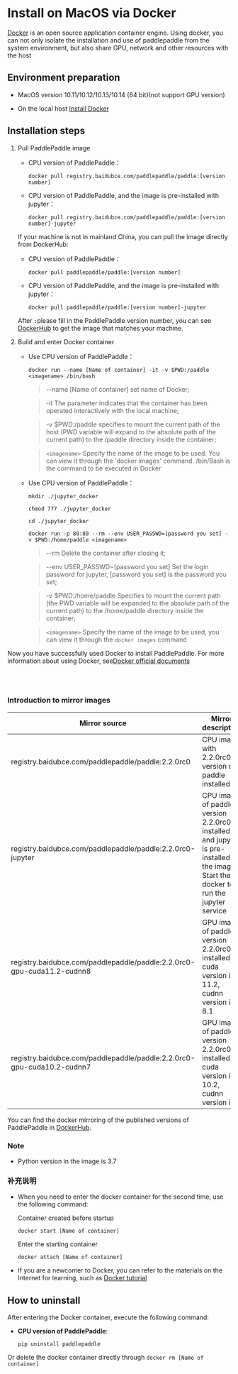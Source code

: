 # **Install on MacOS via Docker**

[Docker](https://docs.docker.com/install/) is an open source application container engine. Using docker, you can not only isolate the installation and use of paddlepaddle from the system environment, but also share GPU, network and other resources with the host

## Environment preparation

- MacOS version 10.11/10.12/10.13/10.14 (64 bit)(not support GPU version)

- On the local host [Install Docker](https://docs.docker.com/engine/install/)

## Installation steps

1. Pull PaddlePaddle image

    * CPU version of PaddlePaddle：
        ```
        docker pull registry.baidubce.com/paddlepaddle/paddle:[version number]
        ```

    * CPU version of PaddlePaddle, and the image is pre-installed with jupyter：
        ```
        docker pull registry.baidubce.com/paddlepaddle/paddle:[version number]-jupyter
        ```

    If your machine is not in mainland China, you can pull the image directly from DockerHub:

    * CPU version of PaddlePaddle：
        ```
        docker pull paddlepaddle/paddle:[version number]
        ```

    * CPU version of PaddlePaddle, and the image is pre-installed with jupyter：
        ```
        docker pull paddlepaddle/paddle:[version number]-jupyter

    After `:`please fill in the PaddlePaddle version number, you can see [DockerHub](https://hub.docker.com/r/paddlepaddle/paddle/tags/) to get the image that matches your machine.

2. Build and enter Docker container

    * Use CPU version of PaddlePaddle：



        ```
        docker run --name [Name of container] -it -v $PWD:/paddle <imagename> /bin/bash
        ```

        > --name [Name of container] set name of Docker;


        > -it The parameter indicates that the container has been operated interactively with the local machine;


        > -v $PWD:/paddle specifies to mount the current path of the host (PWD variable will expand to the absolute path of the current path) to the /paddle directory inside the container;

        > `<imagename>` Specify the name of the image to be used. You can view it through the 'docker images' command. /bin/Bash is the command to be executed in Docker

    * Use CPU version of PaddlePaddle：


        ```
        mkdir ./jupyter_docker
        ```
        ```
        chmod 777 ./jupyter_docker
        ```
        ```
        cd ./jupyter_docker
        ```
        ```
        docker run -p 80:80 --rm --env USER_PASSWD=[password you set] -v $PWD:/home/paddle <imagename>
        ```

        > --rm Delete the container after closing it;


        > --env USER_PASSWD=[password you set] Set the login password for jupyter, [password you set] is the password you set;


        > -v $PWD:/home/paddle Specifies to mount the current path (the PWD variable will be expanded to the absolute path of the current path) to the /home/paddle directory inside the container;

        > `<imagename>` Specify the name of the image to be used, you can view it through the `docker images` command



Now you have successfully used Docker to install PaddlePaddle. For more information about using Docker, see[Docker official documents](https://docs.docker.com)

<a name="dockers"></a>
</br></br>
### **Introduction to mirror images**
<p align="center">
<table>
    <thead>
    <tr>
        <th> Mirror source </th>
        <th> Mirror description </th>
    </tr>
    </thead>
    <tbody>
        <tr>
        <td> registry.baidubce.com/paddlepaddle/paddle:2.2.0rc0 </td>
        <td> CPU image with 2.2.0rc0 version of paddle installed </td>
    </tr>
    <tr>
        <td> registry.baidubce.com/paddlepaddle/paddle:2.2.0rc0-jupyter </td>
        <td> CPU image of paddle version 2.2.0rc0 is installed, and jupyter is pre-installed in the image. Start the docker to run the jupyter service </td>
    </tr>
    <tr>
        <td> registry.baidubce.com/paddlepaddle/paddle:2.2.0rc0-gpu-cuda11.2-cudnn8 </td>
        <td> GPU image of paddle version 2.2.0rc0 is installed, cuda version is 11.2, cudnn version is 8.1 </td>
    </tr>
        <tr>
        <td> registry.baidubce.com/paddlepaddle/paddle:2.2.0rc0-gpu-cuda10.2-cudnn7 </td>
        <td> GPU image of paddle version 2.2.0rc0 is installed, cuda version is 10.2, cudnn version is 7 </td>
    </tr>
   </tbody>
</table>
</p>

You can find the docker mirroring of the published versions of PaddlePaddle in [DockerHub](https://hub.docker.com/r/paddlepaddle/paddle/tags/).


### Note

* Python version in the image is 3.7

### 补充说明

* When you need to enter the docker container for the second time, use the following command:

    Container created before startup
    ```
    docker start [Name of container]
    ```

    Enter the starting container
    ```
    docker attach [Name of container]
    ```

* If you are a newcomer to Docker, you can refer to the materials on the Internet for learning, such as [Docker tutorial](http://www.runoob.com/docker/docker-hello-world.html)

## How to uninstall

After entering the Docker container, execute the following command:

* **CPU version of PaddlePaddle**:
    ```
    pip uninstall paddlepaddle
    ```

Or delete the docker container directly through `docker rm [Name of container]`

